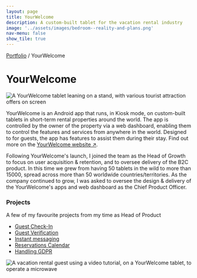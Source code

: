 ```yaml
---
layout: page
title: YourWelcome
description: A custom-built tablet for the vacation rental industry
image: '../assets/images/bedroom--reality-and-plans.png'
nav-menu: false
show_tile: true
---
```


<span class="breadcrumbs">[Portfolio](../portfolio) / YourWelcome</span>

# YourWelcome

![A YourWelcome tablet leaning on a stand, with various tourist attraction offers on screen](../yourwelcome/tablet-png.webp)

YourWelcome is an Android app that runs, in Kiosk mode, on custom-built tablets in short-term rental properties around the world. The app is controlled by the owner of the property via a web dashboard, enabling them to control the features and services from anywhere in the world. Designed to for guests, the app has features to assist them during their stay. Find out more on the <a href="http://www.yourwelcome.com" target="_blank">YourWelcome website ↗</a>.

Following YourWelcome's launch, I joined the team as the Head of Growth to focus on user acquisition & retention, and to oversee delivery of the B2C product. In this time we grew from having 50 tablets in the wild to more than 15000, spread across more than 50 worldwide countries/territories. As the company continued to grow, I was asked to oversee the design & delivery of the YourWelcome's apps and web dashboard as the Chief Product Officer.

### Projects
A few of my favourite projects from my time as Head of Product

* [Guest Check-In](check_in)
* [Guest Verification](guest_verification)
* [Instant messaging](instant_messaging)
* [Reservations Calendar](reservation_calendar)
* [Handling GDPR](gdpr)


![A vacation rental guest using a video tutorial, on a YourWelcome tablet, to operate a microwave](../assets/images/yourwelcome-tablet-hero.png)